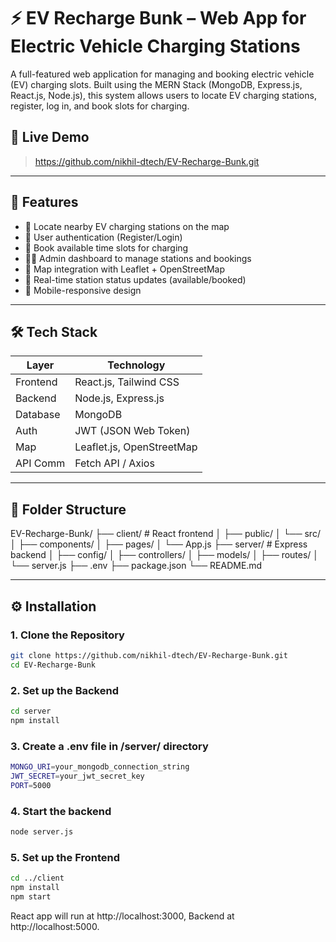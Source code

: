 # ⚡ EV Recharge Bunk – Web App for Electric Vehicle Charging Stations

A full-featured web application for managing and booking electric vehicle (EV) charging slots. Built using the MERN Stack (MongoDB, Express.js, React.js, Node.js), this system allows users to locate EV charging stations, register, log in, and book slots for charging.

## 🔗 Live Demo

> https://github.com/nikhil-dtech/EV-Recharge-Bunk.git

---

## 🚀 Features

- 🧭 Locate nearby EV charging stations on the map
- 🔐 User authentication (Register/Login)
- 📆 Book available time slots for charging
- 🧑‍💼 Admin dashboard to manage stations and bookings
- 📍 Map integration with Leaflet + OpenStreetMap
- 📡 Real-time station status updates (available/booked)
- 📱 Mobile-responsive design

---

## 🛠️ Tech Stack

| Layer       | Technology                     |
|------------|---------------------------------|
| Frontend   | React.js, Tailwind CSS          |
| Backend    | Node.js, Express.js             |
| Database   | MongoDB                         |
| Auth       | JWT (JSON Web Token)            |
| Map        | Leaflet.js, OpenStreetMap       |
| API Comm   | Fetch API / Axios               |

---

## 📁 Folder Structure

EV-Recharge-Bunk/
├── client/ # React frontend
│ ├── public/
│ └── src/
│ ├── components/
│ ├── pages/
│ └── App.js
├── server/ # Express backend
│ ├── config/
│ ├── controllers/
│ ├── models/
│ ├── routes/
│ └── server.js
├── .env
├── package.json
└── README.md


---

## ⚙️ Installation

### 1. Clone the Repository
```bash
git clone https://github.com/nikhil-dtech/EV-Recharge-Bunk.git
cd EV-Recharge-Bunk
```

### 2. Set up the Backend
```bash
cd server
npm install
```

### 3. Create a .env file in /server/ directory
```bash
MONGO_URI=your_mongodb_connection_string
JWT_SECRET=your_jwt_secret_key
PORT=5000
```

### 4. Start the backend
```bash
node server.js
```

### 5. Set up the Frontend
```bash
cd ../client
npm install
npm start
```

React app will run at http://localhost:3000, Backend at http://localhost:5000.

